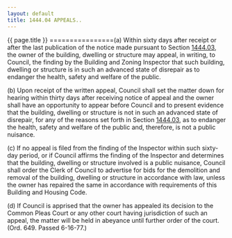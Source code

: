 ```yaml
---
layout: default 
title: 1444.04 APPEALS..
---
```


{{ page.title }}
================(a) Within sixty days after receipt or after the last publication of
the notice made pursuant to Section [1444.03](573e5bd5.html), the owner
of the building, dwelling or structure may appeal, in writing, to
Council, the finding by the Building and Zoning Inspector that such
building, dwelling or structure is in such an advanced state of
disrepair as to endanger the health, safety and welfare of the public.

​(b) Upon receipt of the written appeal, Council shall set the matter
down for hearing within thirty days after receiving notice of appeal and
the owner shall have an opportunity to appear before Council and to
present evidence that the building, dwelling or structure is not in such
an advanced state of disrepair, for any of the reasons set forth in
Section [1444.03](573e5bd5.html), as to endanger the health, safety and
welfare of the public and, therefore, is not a public nuisance.

​(c) If no appeal is filed from the finding of the Inspector within such
sixty-day period, or if Council affirms the finding of the Inspector and
determines that the building, dwelling or structure involved is a public
nuisance, Council shall order the Clerk of Council to advertise for bids
for the demolition and removal of the building, dwelling or structure in
accordance with law, unless the owner has repaired the same in
accordance with requirements of this Building and Housing Code.

​(d) If Council is apprised that the owner has appealed its decision to
the Common Pleas Court or any other court having jurisdiction of such an
appeal, the matter will be held in abeyance until further order of the
court. (Ord. 649. Passed 6-16-77.)
